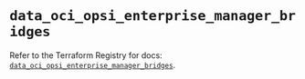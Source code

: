# `data_oci_opsi_enterprise_manager_bridges`

Refer to the Terraform Registry for docs: [`data_oci_opsi_enterprise_manager_bridges`](https://registry.terraform.io/providers/hashicorp/oci/7.19.0/docs/data-sources/opsi_enterprise_manager_bridges).
